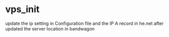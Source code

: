 # vps_init
update the ip setting in Configuration file and the IP A record in he.net after updated the server location in bandwagon
